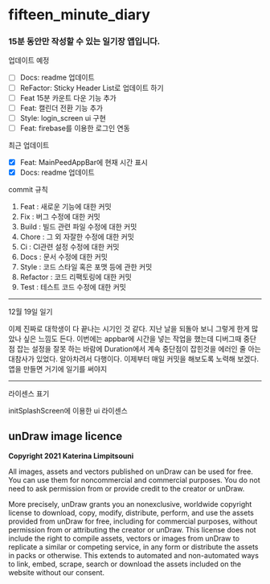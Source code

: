 # fifteen_minute_diary

### 15분 동안만 작성할 수 있는 일기장 앱입니다.

업데이트 예정
- [ ] Docs: readme 업데이트
- [ ] ReFactor: Sticky Header List로 업데이트 하기
- [ ] Feat 15분 카운트 다운 기능 추가
- [ ] Feat: 캘린더 전환 기능 추가
- [ ] Style: login_screen ui 구현
- [ ] Feat: firebase를 이용한 로그인 연동

최근 업데이트
- [X] Feat: MainPeedAppBar에 현재 시간 표시
- [X] Docs: readme 업데이트

commit 규칙
1. Feat : 새로운 기능에 대한 커밋
2. Fix : 버그 수정에 대한 커밋
3. Build : 빌드 관련 파일 수정에 대한 커밋
4. Chore : 그 외 자잘한 수정에 대한 커밋
5. Ci : CI관련 설정 수정에 대한 커밋
6. Docs : 문서 수정에 대한 커밋
7. Style : 코드 스타일 혹은 포맷 등에 관한 커밋
8. Refactor :  코드 리팩토링에 대한 커밋
9. Test : 테스트 코드 수정에 대한 커밋

---

12월 19일 일기

이제 진짜로 대학생이 다 끝나는 시기인 것 같다. 
지난 날을 되돌아 보니 그렇게 한게 많았나 싶은 느낌도 든다.
이번에는 appbar에 시간을 넣는 작업을 했는데 디버그때 중단점 잡는 설정을 잘못 하는 바람에 Duration에서 계속 중단점이 잡힌것을 에러인 줄 아는 대참사가 있었다. 알아차려서 다행이다.
이제부터 매일 커밋을 해보도록 노력해 보겠다.
앱을 만들면 거기에 일기를 써야지

---

라이센스 표기

initSplashScreen에 이용한 ui 라이센스
## **unDraw image licence**

**Copyright 2021 Katerina Limpitsouni**

All images, assets and vectors published on unDraw can be used for free. You can use them for noncommercial and commercial purposes. You do not need to ask permission from or provide credit to the creator or unDraw.

More precisely, unDraw grants you an nonexclusive, worldwide copyright license to download, copy, modify, distribute, perform, and use the assets provided from unDraw for free, including for commercial purposes, without permission from or attributing the creator or unDraw. This license does not include the right to compile assets, vectors or images from unDraw to replicate a similar or competing service, in any form or distribute the assets in packs or otherwise. This extends to automated and non-automated ways to link, embed, scrape, search or download the assets included on the website without our consent.